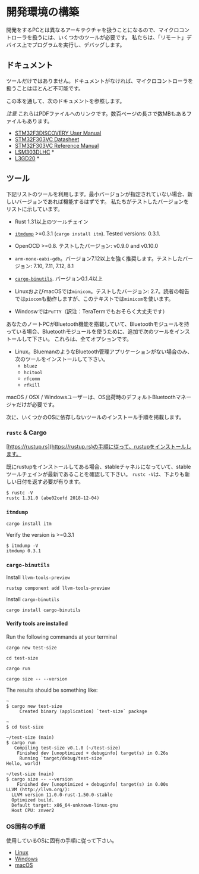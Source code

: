 <!-- # Setting up a development environment -->

# 開発環境の構築

<!-- 
Dealing with microcontrollers involves several tools as we'll be dealing with an architecture
different than your laptop's and we'll have to run and debug programs on a "remote" device.
 -->

開発をするPCとは異なるアーキテクチャを扱うことになるので、マイクロコントローラを扱うには、いくつかのツールが必要です。
私たちは、「リモート」デバイス上でプログラムを実行し、デバッグします。

<!-- ## Documentation -->

## ドキュメント

<!-- 
Tooling is not everything though. Without documentation it is pretty much impossible to work with
microcontrollers.
 -->

ツールだけではありません。ドキュメントがなければ、マイクロコントローラを扱うことはほとんど不可能です。

<!-- We'll be referring to all these documents throughout this book: -->

この本を通して、次のドキュメントを参照します。

<!-- 
*HEADS UP* All these links point to PDF files and some of them are hundreds of pages long and
several MBs in size.
 -->

*注意* これらはPDFファイルへのリンクです。数百ページの長さで数MBもあるファイルもあります。

- [STM32F3DISCOVERY User Manual][um]
- [STM32F303VC Datasheet][ds]
- [STM32F303VC Reference Manual][rm]
- [LSM303DLHC] \* 
- [L3GD20] \* 

[L3GD20]: https://www.st.com/content/ccc/resource/technical/document/application_note/2c/d9/a7/f8/43/48/48/64/DM00119036.pdf/files/DM00119036.pdf/jcr:content/translations/en.DM00119036.pdf
[LSM303DLHC]: http://www.st.com/resource/en/datasheet/lsm303dlhc.pdf
[ds]: http://www.st.com/resource/en/datasheet/stm32f303vc.pdf
[rm]: http://www.st.com/resource/en/reference_manual/dm00043574.pdf
[um]: http://www.st.com/resource/en/user_manual/dm00063382.pdf

<!-- ## Tools -->

## ツール

<!-- 
We'll use all the tools listed below. Where a minimum version is not specified, any recent version
should work but we have listed the version we have tested.
 -->

下記リストのツールを利用します。最小バージョンが指定されていない場合、新しいバージョンであれば機能するはずです。
私たちがテストしたバージョンをリストに示しています。

<!-- - Rust 1.31 or a newer toolchain. -->

- Rust 1.31以上のツールチェイン

- [`itmdump`] >=0.3.1 (`cargo install itm`). Tested versions: 0.3.1.

<!-- - OpenOCD >=0.8. Tested versions: v0.9.0 and v0.10.0 -->

- OpenOCD >=0.8. テストしたバージョン: v0.9.0 and v0.10.0

<!-- 
- `arm-none-eabi-gdb`. Version 7.12 or newer highly recommended. Tested versions: 7.10, 7.11,
  7.12 and 8.1
 -->

- `arm-none-eabi-gdb`。バージョン7.12以上を強く推奨します。テストしたバージョン: 7.10, 7.11, 7.12, 8.1

<!-- - [`cargo-binutils`]. Version 0.1.4 or newer. -->

- [`cargo-binutils`]. バージョン0.1.4以上

[`cargo-binutils`]: https://github.com/rust-embedded/cargo-binutils

<!-- 
- `minicom` on Linux and macOS. Tested version: 2.7. Readers report that `picocom` also works but
  we'll use `minicom` in this text.
 -->

- LinuxおよびmacOSでは`minicom`。テストしたバージョン: 2.7。読者の報告では`piocom`も動作しますが、このテキストでは`minicom`を使います。

<!-- - `PuTTY` on Windows. -->

- Windoswでは`PuTTY`（訳注：TeraTermでもおそらく大丈夫です）

[`itmdump`]: https://crates.io/crates/itm

<!-- 
If your laptop has Bluetooth functionality and you have the Bluetooth module, you can additionally
install these tools to play with the Bluetooth module. All these are optional:
 -->

あなたのノートPCがBluetooth機能を搭載していて、Bluetoothモジュールを持っている場合、Bluetoothモジュールを使うために、追加で次のツールをインストールして下さい。
これらは、全てオプションです。

<!-- 
- Linux, only if you don't have a Bluetooth manager application like Blueman.
  - `bluez`
  - `hcitool`
  - `rfcomm`
  - `rfkill`
 -->

- Linux。BluemanのようなBluetooth管理アプリケーションがない場合のみ、次のツールをインストールして下さい。
  - `bluez`
  - `hcitool`
  - `rfcomm`
  - `rfkill`

<!-- macOS / OSX / Windows users only need the default bluetooth manager that ships with their OS. -->

macOS / OSX / Windowsユーザーは、OS出荷時のデフォルトBluetoothマネージャだけが必要です。

<!-- Next, follow OS-agnostic installation instructions for a few of the tools: -->

次に、いくつかのOSに依存しないツールのインストール手順を掲載します。

### `rustc` & Cargo

<!-- Install rustup by following the instructions at [https://rustup.rs](https://rustup.rs). -->

[https://rustup.rs](https://rustup.rs)の手順に従って、rustupをインストールします。

<!-- 
If you already have rustup installed double check that you are on the stable
channel and your stable toolchain is up to date. `rustc -V` should return a date
newer than the one shown below:
 -->

既にrustupをインストールしてある場合、stableチャネルになっていて、stableツールチェインが最新であることを確認して下さい。
`rustc -V`は、下よりも新しい日付を返す必要が有ります。

``` console
$ rustc -V
rustc 1.31.0 (abe02cefd 2018-12-04)
```

### `itmdump`


``` console
cargo install itm
```

Verify the version is >=0.3.1
```
$ itmdump -V
itmdump 0.3.1
```

### `cargo-binutils`

Install `llvm-tools-preview`

``` console
rustup component add llvm-tools-preview
```

Install `cargo-binutils`
```
cargo install cargo-binutils
```

#### Verify tools are installed

Run the following commands at your terminal
``` console
cargo new test-size
```
```
cd test-size
```
```
cargo run
```
```
cargo size -- --version
```

The results should be something like:
```
~
$ cargo new test-size
     Created binary (application) `test-size` package

~
$ cd test-size

~/test-size (main)
$ cargo run
   Compiling test-size v0.1.0 (~/test-size)
    Finished dev [unoptimized + debuginfo] target(s) in 0.26s
     Running `target/debug/test-size`
Hello, world!

~/test-size (main)
$ cargo size -- --version
    Finished dev [unoptimized + debuginfo] target(s) in 0.00s
LLVM (http://llvm.org/):
  LLVM version 11.0.0-rust-1.50.0-stable
  Optimized build.
  Default target: x86_64-unknown-linux-gnu
  Host CPU: znver2
```

<!-- ### OS specific instructions -->

### OS固有の手順

<!-- Now follow the instructions specific to the OS you are using: -->

使用しているOSに固有の手順に従って下さい。

- [Linux](linux.md)
- [Windows](windows.md)
- [macOS](macos.md)
